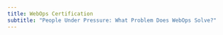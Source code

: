 ```yaml
---
title: WebOps Certification
subtitle: "People Under Pressure: What Problem Does WebOps Solve?"
---
```


<Partial file="certification-guide/what-problems-does-webops-solve.md" />
